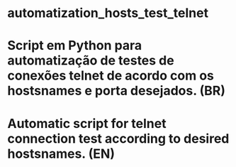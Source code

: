# automatization_hosts_test_telnet
# Script em Python para automatização de testes de conexões telnet de acordo com os hostsnames e porta desejados. (BR)
# Automatic script for telnet connection test according to desired hostsnames. (EN)
